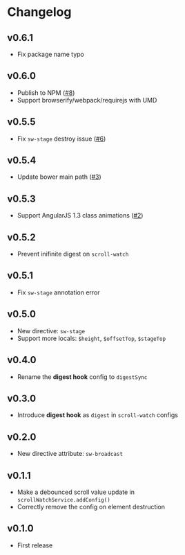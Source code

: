 # Changelog

## v0.6.1

- Fix package name typo

## v0.6.0

- Publish to NPM ([#8](https://github.com/pc035860/angular-scroll-watch/issues/8))
- Support browserify/webpack/requirejs with UMD

## v0.5.5

- Fix `sw-stage` destroy issue ([#6](https://github.com/pc035860/angular-scroll-watch/issues/6))

## v0.5.4

- Update bower main path ([#3](https://github.com/pc035860/angular-scroll-watch/pull/3))

## v0.5.3

- Support AngularJS 1.3 class animations ([#2](https://github.com/pc035860/angular-scroll-watch/issues/2))

## v0.5.2

- Prevent inifinite digest on `scroll-watch`

## v0.5.1

- Fix `sw-stage` annotation error

## v0.5.0

- New directive: `sw-stage`
- Support more locals: `$height`, `$offsetTop`, `$stageTop`

## v0.4.0

- Rename the **digest hook** config to `digestSync`

## v0.3.0

- Introduce **digest hook** as `digest` in `scroll-watch` configs

## v0.2.0

- New directive attribute: `sw-broadcast`

## v0.1.1

- Make a debounced scroll value update in `scrollWatchService.addConfig()`
- Correctly remove the config on element destruction

## v0.1.0

- First release
